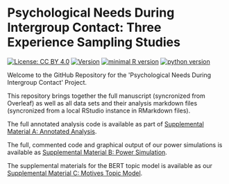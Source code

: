 # Psychological Needs During Intergroup Contact: Three Experience Sampling Studies

[![License: CC BY 4.0](https://img.shields.io/badge/License-CC_BY_4.0-lightgrey.svg)](https://creativecommons.org/licenses/by/4.0/)
[![Version](https://badge.fury.io/gh/tterb%2FHyde.svg)](https://en.wikipedia.org/wiki/Software_versioning)
[![minimal R version](https://img.shields.io/badge/R%3E%3D-4.1.1-6666ff.svg)](https://cran.r-project.org/)
[![python version](https://img.shields.io/badge/python-v3.10.6-blue)](https://www.python.org/downloads/release/python-3106/)

Welcome to the GitHub Repository for the 'Psychological Needs During Intergroup Contact' Project.

This repository brings together the full manuscript (syncronized from Overleaf) as well as all data sets and their analysis markdown files (syncronized from a local RStudio instance in RMarkdown files).

The full annotated analysis code is available as part of [Supplemental Material A: Annotated Analysis](https://janniscodes.github.io/intergroup-contact-needs/Supplemental-Material-A-Annotated-Analysis).

The full, commented code and graphical output of our power simulations is available as [Supplemental Material B: Power Simulation](https://janniscodes.github.io/intergroup-contact-needs/Supplemental-Material-B-Power-Simulation).

The supplemental materials for the BERT topic model is available as our [Supplemental Material C: Motives Topic Model](https://janniscodes.github.io/bert-migrant-need-content/Supplemental-Material-C-BERT-topic-model-outgroup).

<!-- Please note that the full repository will remain 'private' and anonymized until after the manuscript has been accepted for publication (to allow for blind peer review). -->



